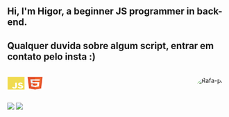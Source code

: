 ## Hi, I'm Higor, a beginner JS programmer in back-end.
## Qualquer duvida sobre algum script, entrar em contato pelo insta :)

<div style="display: inline_block"><br>
  <img align="center" alt="Rafa-Js" height="30" width="40" src="https://raw.githubusercontent.com/devicons/devicon/master/icons/javascript/javascript-plain.svg">
  <img align="center" alt="Rafa-HTML" height="30" width="40" src="https://raw.githubusercontent.com/devicons/devicon/master/icons/html5/html5-original.svg">
  <img align="right" alt="Rafa-pic" height="150" style="border-radius:50px;" src="https://i.pinimg.com/564x/8e/41/d5/8e41d532d71da1352800c9b32d639eaf.jpg">
</div>
  
  ##
 
<div> 
  <a href="https://www.youtube.com/@darkjs3185" target="_blank"><img src="https://img.shields.io/badge/YouTube-FF0000?style=for-the-badge&logo=youtube&logoColor=white" target="_blank"></a>
  <a href="https://instagram.com/higorkkjx" target="_blank"><img src="https://img.shields.io/badge/-Instagram-%23E4405F?style=for-the-badge&logo=instagram&logoColor=white" target="_blank"></a>
  
</div>
